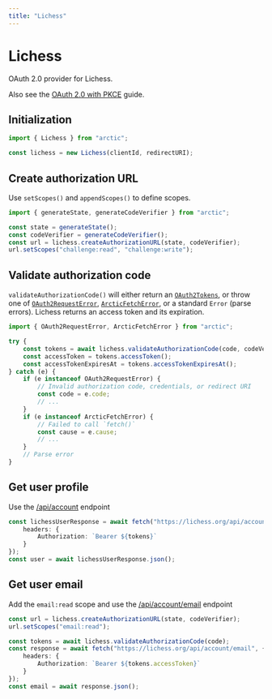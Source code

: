 ```yaml
---
title: "Lichess"
---
```


# Lichess

OAuth 2.0 provider for Lichess.

Also see the [OAuth 2.0 with PKCE](/guides/oauth2-pkce) guide.

## Initialization

```ts
import { Lichess } from "arctic";

const lichess = new Lichess(clientId, redirectURI);
```

## Create authorization URL

Use `setScopes()` and `appendScopes()` to define scopes.

```ts
import { generateState, generateCodeVerifier } from "arctic";

const state = generateState();
const codeVerifier = generateCodeVerifier();
const url = lichess.createAuthorizationURL(state, codeVerifier);
url.setScopes("challenge:read", "challenge:write");
```

## Validate authorization code

`validateAuthorizationCode()` will either return an [`OAuth2Tokens`](/reference/OAuth2Tokens), or throw one of [`OAuth2RequestError`](/reference/OAuth2RequestError), [`ArcticFetchError`](/reference/ArcticFetchError), or a standard `Error` (parse errors). Lichess returns an access token and its expiration.

```ts
import { OAuth2RequestError, ArcticFetchError } from "arctic";

try {
	const tokens = await lichess.validateAuthorizationCode(code, codeVerifier);
	const accessToken = tokens.accessToken();
	const accessTokenExpiresAt = tokens.accessTokenExpiresAt();
} catch (e) {
	if (e instanceof OAuth2RequestError) {
		// Invalid authorization code, credentials, or redirect URI
		const code = e.code;
		// ...
	}
	if (e instanceof ArcticFetchError) {
		// Failed to call `fetch()`
		const cause = e.cause;
		// ...
	}
	// Parse error
}
```

## Get user profile

Use the [/api/account](https://lichess.org/api#tag/Account/operation/accountMe) endpoint

```ts
const lichessUserResponse = await fetch("https://lichess.org/api/account", {
	headers: {
		Authorization: `Bearer ${tokens}`
	}
});
const user = await lichessUserResponse.json();
```

## Get user email

Add the `email:read` scope and use the [/api/account/email](https://lichess.org/api#tag/Account/operation/accountEmail) endpoint

```ts
const url = lichess.createAuthorizationURL(state, codeVerifier);
url.setScopes("email:read");
```

```ts
const tokens = await lichess.validateAuthorizationCode(code);
const response = await fetch("https://lichess.org/api/account/email", {
	headers: {
		Authorization: `Bearer ${tokens.accessToken}`
	}
});
const email = await response.json();
```
